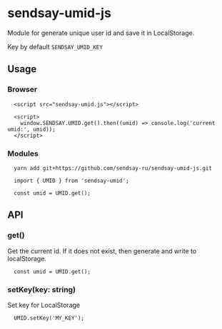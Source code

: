 # sendsay-umid-js

Module for generate unique user id and save it in LocalStorage.

Key by default `SENDSAY_UMID_KEY`

## Usage

### Browser

```
  <script src="sendsay-umid.js"></script>
```

```
  <script>
    window.SENDSAY.UMID.get().then((umid) => console.log('current umid:', umid));
  </script>
```

### Modules

```
  yarn add git+https://github.com/sendsay-ru/sendsay-umid-js.git
```

```
  import { UMID } from 'sendsay-umid';

  const umid = UMID.get();
```

## API

### get()

Get the current id. If it does not exist, then generate and write to localStorage.

```
  const umid = UMID.get();
```

### setKey(key: string)

Set key for LocalStorage

```
  UMID.setKey('MY_KEY');
```
